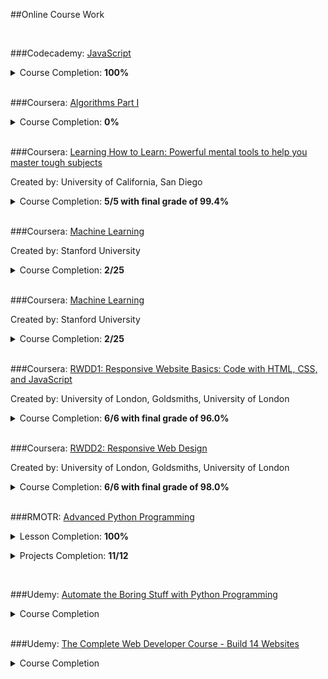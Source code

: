 ##Online Course Work

<br>

###Codecademy: <a href="https://www.codecademy.com/learn/javascript">JavaScript</a>
<details> 
  <summary>Course Completion: <b>100%</b></summary>
  <p align="center">
    <img src="https://raw.githubusercontent.com/demetrios-koziris/OnlineCourseWork/master/Codecademy_JavaScript/Completion.png" width="100%">
  </p>
</details> 

<br>

###Coursera: <a href="https://www.coursera.org/learn/introduction-to-algorithms">Algorithms Part I</a>
<details> 
  <summary>Course Completion: <b>0%</b></summary>
  <p align="center">
  </p>
</details> 

<br>

###Coursera: <a href="https://www.coursera.org/learn/learning-how-to-learn">Learning How to Learn: Powerful mental tools to help you master tough subjects</a>
<p>Created by: University of California, San Diego</p>
<details> 
  <summary>Course Completion: <b>5/5 with final grade of 99.4%</b></summary>
  <p align="center">
    <img src="https://raw.githubusercontent.com/demetrios-koziris/OnlineCourseWork/master/Coursera_LearningHowToLearn/CompletedGrade.png" width="100%">
    <img src="https://raw.githubusercontent.com/demetrios-koziris/OnlineCourseWork/master/Coursera_LearningHowToLearn/Completion.png" width="100%">
  </p>
</details> 

<br>

###Coursera: <a href="https://www.coursera.org/learn/machine-learning">Machine Learning</a>
<p>Created by: Stanford University</p>
<details> 
  <summary>Course Completion: <b>2/25</b></summary>
  <p align="center">
    <img src="https://raw.githubusercontent.com/demetrios-koziris/OnlineCourseWork/master/Coursera_MachineLearning/Completion.png" width="100%">
  </p>
</details> 

<br>

###Coursera: <a href="https://www.coursera.org/learn/machine-learning">Machine Learning</a>
<p>Created by: Stanford University</p>
<details> 
  <summary>Course Completion: <b>2/25</b></summary>
  <p align="center">
    <img src="https://raw.githubusercontent.com/demetrios-koziris/OnlineCourseWork/master/Coursera_MachineLearning/Completion.png" width="100%">
  </p>
</details> 

<br>

###Coursera: <a href="https://www.coursera.org/learn/website-coding">RWDD1: Responsive Website Basics: Code with HTML, CSS, and JavaScript</a>
<p>Created by: University of London, Goldsmiths, University of London</p>
<details> 
  <summary>Course Completion: <b>6/6 with final grade of 96.0%</b></summary>
  <p align="center">
    <img src="https://raw.githubusercontent.com/demetrios-koziris/OnlineCourseWork/master/Coursera_RWDD1_ResponsiveWebsiteBasics/CompletedGrade.PNG" width="100%">
    <img src="https://raw.githubusercontent.com/demetrios-koziris/OnlineCourseWork/master/Coursera_RWDD1_ResponsiveWebsiteBasics/Completion.PNG" width="100%">
  </p>
</details> 

<br>

###Coursera: <a href="https://www.coursera.org/learn/responsive-web-design">RWDD2: Responsive Web Design</a>
<p>Created by: University of London, Goldsmiths, University of London</p>
<details> 
  <summary>Course Completion: <b>6/6 with final grade of 98.0%</b></summary>
  <p align="center">
    <img src="https://raw.githubusercontent.com/demetrios-koziris/OnlineCourseWork/master/Coursera_RWDD2_ResponsiveWebDesign/CompletedGrade.png" width="100%">
    <img src="https://raw.githubusercontent.com/demetrios-koziris/OnlineCourseWork/master/Coursera_RWDD2_ResponsiveWebDesign/Completion.png" width="100%">
</details> 

<br>

###RMOTR: <a href="https://rmotr.com/advanced-python-programming">Advanced Python Programming</a>
<details> 
  <summary>Lesson Completion: <b>100%</b></summary>
  <p align="center">
    <img src="https://raw.githubusercontent.com/demetrios-koziris/OnlineCourseWork/master/RMOTR_AdvancedPythonProgramming/Completion.png" width="30%">
  </p>
</details> 

<p><details> 
  <summary>Projects Completion: <b>11/12</b></summary>
  <br>
  <p align="">
    &nbsp;&nbsp;&nbsp;&nbsp;&nbsp;&nbsp;&nbsp;&nbsp;&nbsp;&nbsp;&nbsp;&nbsp;
    Week 1: <a href='https://github.com/rmotr-group-projects/pyp-w1-gw-language-detector/pull/41'>Language Detector<a>
  </p>
  <p align="">
    &nbsp;&nbsp;&nbsp;&nbsp;&nbsp;&nbsp;&nbsp;&nbsp;&nbsp;&nbsp;&nbsp;&nbsp;
    Week 1: <a href='https://github.com/rmotr-group-projects/pyp-w1-gw-extensible-calculator/pull/20'>Extensible Calculator<a>
  </p>
  <p align="">
    &nbsp;&nbsp;&nbsp;&nbsp;&nbsp;&nbsp;&nbsp;&nbsp;&nbsp;&nbsp;&nbsp;&nbsp;
    Week 1: <a href='https://github.com/rmotr-group-projects/pyp-w1-gw-tic-tac-toe/pull/25'>Tic Tac Toe Game<a>
  </p>
  <p align="">
    &nbsp;&nbsp;&nbsp;&nbsp;&nbsp;&nbsp;&nbsp;&nbsp;&nbsp;&nbsp;&nbsp;&nbsp;
    Week 2: <a href='https://github.com/rmotr-group-projects/pyp-w2-gw-linked-list/pull/20'>Linked List<a>
  </p>
  <p align="">
    &nbsp;&nbsp;&nbsp;&nbsp;&nbsp;&nbsp;&nbsp;&nbsp;&nbsp;&nbsp;&nbsp;&nbsp;
    Week 2: <a href='https://github.com/rmotr-group-projects/pyp-w2-gw-collections-hierarchy/pull/18'>Collections Hierarchy<a>
  </p>
  <p align="">
    &nbsp;&nbsp;&nbsp;&nbsp;&nbsp;&nbsp;&nbsp;&nbsp;&nbsp;&nbsp;&nbsp;&nbsp;
    Week 2: <a href='https://github.com/rmotr-group-projects/pyp-w2-gw-starwars-api/pull/12'>StarWars API<a>
  </p>
  <p align="">
    &nbsp;&nbsp;&nbsp;&nbsp;&nbsp;&nbsp;&nbsp;&nbsp;&nbsp;&nbsp;&nbsp;&nbsp;
    Week 3: <a href='https://github.com/rmotr-group-projects/pyp-w3-gw-decorators-library/pull/14'>Decorators Library<a>
  </p>
  <p align="">
    &nbsp;&nbsp;&nbsp;&nbsp;&nbsp;&nbsp;&nbsp;&nbsp;&nbsp;&nbsp;&nbsp;&nbsp;
    Week 3: <a href='https://github.com/rmotr-group-projects/pyp-w3-gw-simple-database-system/pull/11'>Simple Database System<a>
  </p>
  <p align="">
    &nbsp;&nbsp;&nbsp;&nbsp;&nbsp;&nbsp;&nbsp;&nbsp;&nbsp;&nbsp;&nbsp;&nbsp;
    Week 3: <a href='https://github.com/rmotr-group-projects/pyp-w3-gw-jobs-detector/pull/12'>Jobs Detector<a>
  </p>
  <p align="">
    &nbsp;&nbsp;&nbsp;&nbsp;&nbsp;&nbsp;&nbsp;&nbsp;&nbsp;&nbsp;&nbsp;&nbsp;
    Week 4: <a href='https://github.com/rmotr-group-projects/pyp-w4-gw-twitter-clone/pull/15'>Twitter Clone<a>
  </p>
  <p align="">
    &nbsp;&nbsp;&nbsp;&nbsp;&nbsp;&nbsp;&nbsp;&nbsp;&nbsp;&nbsp;&nbsp;&nbsp;
    Week 4: <a href='https://github.com/rmotr-group-projects/pyp-w4-gw-twitter-api/pull/15'>Twitter API<a>
  </p>
</details></p> 

<br>

###Udemy: <a href="https://www.udemy.com/automate/">Automate the Boring Stuff with Python Programming</a>
<details> 
  <summary>Course Completion</summary>
  <p align="center">
  </p>
</details> 

<br>

###Udemy: <a href="https://www.udemy.com/complete-web-developer-course">The Complete Web Developer Course - Build 14 Websites</a>
<details> 
  <summary>Course Completion</summary>
  <p align="center">
  </p>
</details> 

